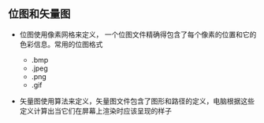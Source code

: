 
## 位图和矢量图
* 位图使用像素网格来定义， 一个位图文件精确得包含了每个像素的位置和它的色彩信息。常用的位图格式
    * .bmp
    * .jpeg
    * .png
    * .gif

* 矢量图使用算法来定义，矢量图文件包含了图形和路径的定义，电脑根据这些定义计算出当它们在屏幕上渲染时应该呈现的样子
